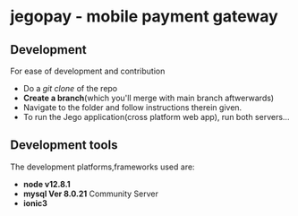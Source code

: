 # jegopay - mobile payment gateway

## Development
For ease of development and contribution
 - Do a *git clone* of the repo
 - **Create a branch**(which you'll merge with main branch aftwerwards)
 - Navigate to the folder and follow instructions therein given.
 - To run the Jego application(cross platform web app), run  both servers...

## Development tools
The development platforms,frameworks used are:
 - **node v12.8.1** 
 -  **mysql  Ver 8.0.21** Community Server
 - **ionic3**